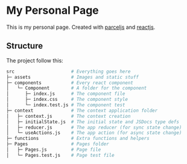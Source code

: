 # My Personal Page

This is my personal page. Created with [parceljs](https://parceljs.org/) and [reactjs](https://reactjs.org/).

## Structure

The project follow this:

```sh
src                     # Everything goes here
├─ assets               # Images and static stuff
├─ components           # Every react component
│   └─ Component        # A folder for the component
│      ├─ index.js      # The component file
│      ├─ index.css     # The component style
│      └─ index.test.js # The component test
├─ context              # The context application folder
│   ├─ context.js       # The context creation
│   ├─ initialState.js  # The initial state and JSDocs type defs
│   ├─ reducer.js       # The app reducer (for sync state change)
│   └─ useActions.js    # The app action (for async state change)
├─ functions            # Extra functions and helpers
├─ Pages                # Pages folder
│   ├─ Pages.js         # Page file
│   └─ Pages.test.js    # Page test file
```
